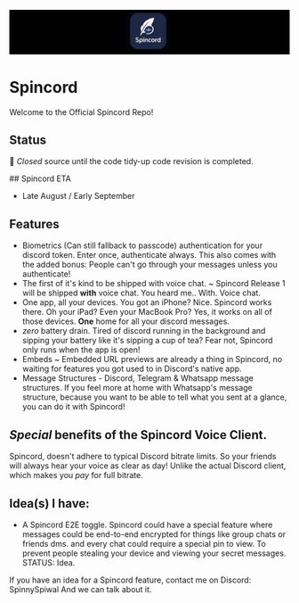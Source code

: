  ![logo](https://raw.githubusercontent.com/SpinnySpiwal/Spincord/master/Centered-Logo-Top.png "Logo")
# Spincord
Welcome to the Official Spincord Repo!

## Status
🔴 *Closed* source until the code tidy-up code revision is completed.

## Spincord ETA
* Late August / Early September

## Features
* Biometrics (Can still fallback to passcode) authentication for your discord token. Enter once, authenticate always. This also comes with the added bonus: People can't go through your messages unless you authenticate!
* The first of it's kind to be shipped with voice chat. ~ Spincord Release 1 will be shipped **with** voice chat. You heard me.. With. Voice chat.
* One app, all your devices. You got an iPhone? Nice. Spincord works there. Oh your iPad? Even your MacBook Pro? Yes, it works on all of those devices. **One** home for all your discord messages.
* *zero* battery drain. Tired of discord running in the background and sipping your battery like it's sipping a cup of tea? Fear not, Spincord only runs when the app is open!
* Embeds ~ Embedded URL previews are already a thing in Spincord, no waiting for features you got used to in Discord's native app.
* Message Structures - Discord, Telegram & Whatsapp message structures. If you feel more at home with Whatsapp's message structure, because you want to be able to tell what you sent at a glance, you can do it with Spincord!

## *Special* benefits of the Spincord Voice Client.
Spincord, doesn't adhere to typical Discord bitrate limits. So your friends will always hear your voice as clear as day! 
Unlike the actual Discord client, which makes you *pay* for full bitrate.

## Idea(s) I have:
* A Spincord E2E toggle. Spincord could have a special feature where messages could be end-to-end encrypted for things like group chats or friends dms. and every chat could require a special pin to view. To prevent people stealing your device and viewing your secret messages. STATUS: Idea.

If you have an idea for a Spincord feature, contact me on Discord:
SpinnySpiwal
And we can talk about it.
